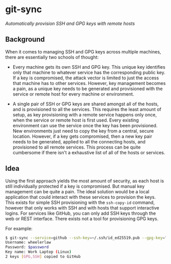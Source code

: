 # git-sync

_Automatically provision SSH and GPG keys with remote hosts_

## Background

When it comes to managing SSH and GPG keys across multiple machines, there are essentially two schools of thought:

- Every machine gets its own SSH and GPG key. This unique key identifies only that machine to whatever service has
the corresponding public key. If a key is compromised, the attack vector is limited to just the access that machine has
to other services. However, key management becomes a pain, as a unique key needs to be generated and provisioned with
the service or remote host for every machine or environment.

- A single pair of SSH or GPG keys are shared amongst all of the hosts, and is provisioned to all the services. 
This requires the least amount of setup, as key
provisioning with a remote service happens only once, when the service or remote host is first used. Every existing 
environment can use the service once the key has been provisioned. New environments just need to copy the key from a 
central, secure location. However, if a key gets compromised, then a new key pair needs to be generated, applied to all
the connecting hosts, and provisioned to all remote services. This process can be quite cumbersome if there isn't 
a exhaustive list of all of the hosts or services. 

## Idea

Using the first approach yields the most amount of security, as each host is still individually protected if a key is 
compromised. But manual key management can be quite a pain. The ideal solution would be a local application that could
interact with these services to provision the keys. This exists for simple SSH provisioning with the `ssh-copy-id` command,
however that only works with SSH and with hosts that support interactive logins. For services like GitHub, you can 
only add SSH keys through the web or REST interface. There exists not a tool for provisioning GPG keys. 

For example: 
```bash
$ git-sync --service=github --ssh-key=~/.ssh/id_ed25519.pub --gpg-key="$(gpg --armor --export 3AA5C34371567BD2)"
Username: wheelerlaw
Password: $password
Key name: Work Laptop (Linux)
2 keys [GPG,SSH] copied to GitHub
```

